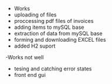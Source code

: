 - Works
- uploading of files
- proccessing pdf files of invoices
- adding items to mySQL base
- extraction of data from mySQL base
- forming and downloading EXCEL files
- added H2 suport

-Works not well  
- tesing and catching error states
- front end gui
